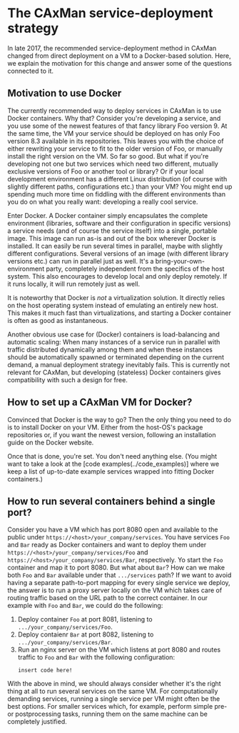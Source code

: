 # The CAxMan service-deployment strategy
In late 2017, the recommended service-deployment method in CAxMan changed from
direct deployment on a VM to a Docker-based solution. Here, we explain the
motivation for this change and answer some of the questions connected to it.

## Motivation to use Docker
The currently recommended way to deploy services in CAxMan is to use Docker
containers. Why that? Consider you're developing a service, and you use some of
the newest features of that fancy library Foo version 9. At the same time, the
VM your service should be deployed on has only Foo version 8.3 available
in its repositories. This leaves you with the choice of either rewriting your
service to fit to the older version of Foo, or manually install the right
version on the VM. So far so good. But what if you're developing not one but
two services which need two different, mutually exclusive versions of Foo or
another tool or library? Or if your local development environment has a
different Linux distribution (of course with slightly different paths,
configurations etc.) than your VM? You might end up spending much more time on
fiddling with the different environments than you do on what you really want:
developing a really cool service.

Enter Docker. A Docker container simply encapsulates the complete environment
(libraries, software and their configuration in specific versions) a service
needs (and of course the service itself) into a single, portable image. This
image can run as-is and out of the box wherever Docker is installed. It can
easily be run several times in parallel, maybe with slightly different
configurations. Several versions of an image (with different library versions
etc.) can run in parallel just as well. It's a bring-your-own-environment
party, completely independent from the specifics of the host system. This also
encourages to develop local and only deploy remotely. If it runs locally, it
will run remotely just as well.

It is noteworthy that Docker is _not_ a virtualization solution. It directly
relies on the host operating system instead of emulating an entirely new host.
This makes it much fast than virtualizations, and starting a Docker container
is often as good as instantaneous.

Another obvious use case for (Docker) containers is load-balancing and
automatic scaling: When many instances of a service run in parallel with
traffic distributed dynamically among them and when these instances should be
automatically spawned or terminated depending on the current demand, a manual
deployment strategy inevitably fails. This is currently not relevant for
CAxMan, but developing (stateless) Docker containers gives compatibility with
such a design for free.

## How to set up a CAxMan VM for Docker?
Convinced that Docker is the way to go? Then the only thing you need to do is
to install Docker on your VM. Either from the host-OS's package repositories
or, if you want the newest version, following an installation guide on the
Docker website.

Once that is done, you're set. You don't need anything else. (You might want to
take a look at the [code examples(../code_examples)] where we keep a list of
up-to-date example services wrapped into fitting Docker containers.)

## How to run several containers behind a single port?
Consider you have a VM which has port 8080 open and available to the public
under `https://<host>/your_company/services`. You have services `Foo` and `Bar`
ready as Docker containers and want to deploy them under
`https://<host>/your_company/services/Foo` and
`https://<host>/your_company/services/Bar`, respectively. Yo start the `Foo`
container and map it to port 8080. But what about `Bar`? How can we make both
`Foo` and `Bar` available under that `.../services` path? If we want to avoid
having a separate path-to-port mapping for every single service we deploy, the
answer is to run a proxy server locally on the VM which takes care of routing
traffic based on the URL path to the correct container. In our example with
`Foo` and `Bar`, we could do the following:
1. Deploy container `Foo` at port 8081, listening to
   `.../your_company/services/Foo`.
2. Deploy contaienr `Bar` at port 8082, listening to
   `.../your_company/services/Bar`.
3. Run an nginx server on the VM which listens at port 8080 and routes traffic
   to `Foo` and `Bar` with the following configuration:
   ```
   insert code here!
   ```

With the above in mind, we should always consider whether it's the right thing
at all to run several services on the same VM. For computationally demanding
services, running a single service per VM might often be the best options. For
smaller services which, for example, perform simple pre- or postprocessing
tasks, running them on the same machine can be completely justified.
